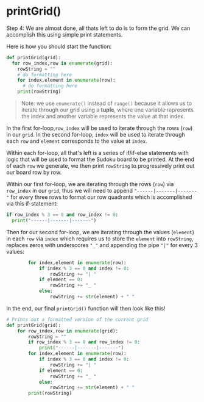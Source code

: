 <!--title={Sudoku Solver Lab: printGrid()}-->

<!--badges={Algorithmns:36}-->

<!--concepts{2D Lists}-->

# printGrid()

Step 4: We are almost done, all thats left to do is to form the grid. We can accomplish this using simple print statements.


Here is how you should start the function:

```python
def printGrid(grid):
  for row_index,row in enumerate(grid):
    rowString = ""
    # do formatting here
    for index,element in enumerate(row):
      # do formatting here
    print(rowString)
```

> Note: we use `enumerate()` instead of `range()` because it allows us to iterate through our grid using a **tuple**, where one variable represents the index and another variable represents the value at that index.

In the first for-loop,`row_index` will be used to iterate through the rows (`row`) in our `grid`. In the second for-loop, `index` will be used to iterate through each `row` and `element` corresponds to the value at `index`.

Within each for-loop, all that's left is a series of if/if-else statements with logic that will be used to format the Sudoku board to be printed. At the end of each `row` we generate, we then print `rowString` to progressively print out our board row by row.


Within our first for-loop, we are iterating through the rows (`row`) via `row_index` in our `grid`, thus we will need to append `"------|-------|-------"` for every three rows to format our row quadrants which is accomplished via this if-statement:

```python
if row_index % 3 == 0 and row_index != 0:
  print("------|-------|-------") 
```

Then for our second for-loop, we are iterating through the values (`element`) in each `row` via `index` which requires us to store the `element` into `rowString`, replaces zeros with underscores `"_"` and appending the pipe `"|"` for every 3 values:

```python
		for index,element in enumerate(row):
			if index % 3 == 0 and index != 0:
				rowString += "| "
			if element == 0:
				rowString += "_ "
			else:
				rowString += str(element) + " "
```

In the end, our final `printGrid()` function will then look like this!

```python
# Prints out a formatted version of the current grid
def printGrid(grid):
	for row_index,row in enumerate(grid):
		rowString = ""
		if row_index % 3 == 0 and row_index != 0:
			print("------|-------|-------")
		for index,element in enumerate(row):
			if index % 3 == 0 and index != 0:
				rowString += "| "
			if element == 0:
				rowString += "_ "
			else:
				rowString += str(element) + " "
		print(rowString)
```

